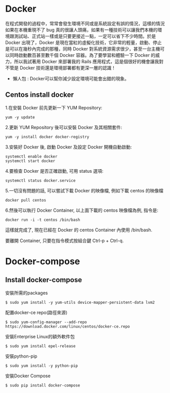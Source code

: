 # Docker

在程式開發的過程中，常常會發生環境不同或是系統設定有誤的情況，這樣的情況如果在本機重現不了 bug 真的很讓人頭痛，如果有一種技術可以讓我們本機的環境跟測試站、正式站一樣或是只要更接近一點，一定可以省下不少時間。於是 Docker 出現了，Docker 是現在當紅的虛擬化技術，它非常的輕量，啟動、停止是可以在幾秒內完成的那種，同時 Docker 對系統資源需求很少，甚至一台主機可以同時啟動數百甚至數千個 Docker 容器。為了要學習和體驗一下 Docker 的威力，所以我試著用 Docker 來部署我的 Rails 應用程式，這是個很好的機會讓我對不管是 Docker 技術還是環境部署都有更深一層的認識！

* 懶人包 : Docker可以幫你減少設定環境可能會出錯的現象。

## Centos install docker

1.在安裝 Docker 前先更新一下 YUM Repository:
```
yum -y update
```

2.更新 YUM Repository 後可以安裝 Docker 及其相關套件:
```
yum -y install docker docker-registry
```

3.安裝好 Docker 後, 啟動 Docker 及設定 Docker 開機自動啟動:
```
systemctl enable docker
systemctl start docker
```

4.要檢查 Docker 是否正確啟動, 可用 status 選項:
```
systemctl status docker.service
```

5.一切沒有問題的話, 可以嘗試下載 Docker 的映像檔, 例如下載 centos 的映像檔
```
docker pull centos
```

6.然後可以執行 Docker Container, 以上面下載的 centos 映像檔為例, 指令是:
```
docker run -i -t centos /bin/bash
```

這樣就完成了, 現在已經在 Docker 的 centos Container 內使用 /bin/bash.

要離開 Container, 只要在指令模式按組合鍵 Ctrl-p + Ctrl-q.



# Docker-compose

## Install docker-compose

安裝所需的packages
```
$ sudo yum install -y yum-utils device-mapper-persistent-data lvm2
```

配置docker-ce repo(路徑來源)
```
$ sudo yum-config-manager --add-repo https://download.docker.com/linux/centos/docker-ce.repo
```

安裝Enterprise Linux的額外軟件包
```
$ sudo yum install epel-release
```

安裝python-pip
```
$ sudo yum install -y python-pip
```

安裝Docker Compose
```
$ sudo pip install docker-compose
```
